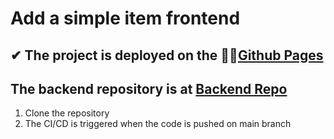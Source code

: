 # Add a simple item frontend

## ✔ The project is deployed on the 🚀🚀[Github Pages](https://grigoar.github.io/realstocks-simpleItems-frontend/)

## The backend repository is at [Backend Repo](https://github.com/grigoar/realstocks-simpleItems-backend)

1. Clone the repository
2. The CI/CD is triggered when the code is pushed on main branch
